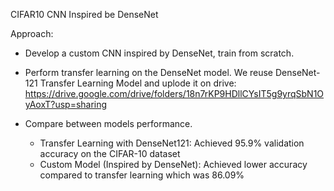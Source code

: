 CIFAR10 CNN Inspired be DenseNet

Approach:
- Develop a custom CNN inspired by DenseNet, train from scratch.
  
- Perform transfer learning on the DenseNet model.
  We reuse DenseNet-121 Transfer Learning Model and uplode it on drive:
  https://drive.google.com/drive/folders/18n7rKP9HDllCYsIT5g9yrqSbN1OyAoxT?usp=sharing
  
- Compare between models performance.
  - Transfer Learning with DenseNet121: Achieved 95.9% validation accuracy on the CIFAR-10 dataset
  - Custom Model (Inspired by DenseNet): Achieved lower accuracy compared to transfer learning which was 86.09%
